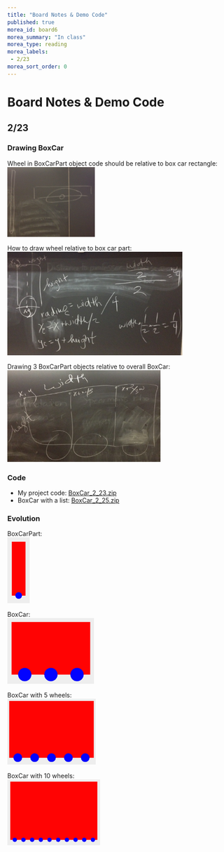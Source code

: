 ```yaml
---
title: "Board Notes & Demo Code"
published: true
morea_id: board6
morea_summary: "In class"
morea_type: reading
morea_labels:
 - 2/23
morea_sort_order: 0
---
```

# Board Notes & Demo Code

## 2/23

### Drawing BoxCar

Wheel in BoxCarPart object code should be relative to box car rectangle:<BR>
<a href="boxcarpart.JPG "><img src="boxcarpart.JPG " width="200"/></a><BR>

How to draw wheel relative to box car part:<BR>
<a href="wheel.JPG"><img src="wheel.JPG" width="400"/></a><BR>

Drawing 3 BoxCarPart objects relative to overall BoxCar:<BR>
<a href="boxcar.JPG"><img src="boxcar.JPG" width="350"/></a><BR>

### Code

 * My project code: [BoxCar_2_23.zip](BoxCar_2_23.zip)
 * BoxCar with a list: [BoxCar_2_25.zip](BoxCar_2_25.zip)

### Evolution

BoxCarPart:<BR>
<a href="BoxCarPart.png"><img src="BoxCarPart.png" height="150"/></a><P>

BoxCar:<BR>
<a href="BoxCar.png"><img src="BoxCar.png" height="150"/></a><P>

BoxCar with 5 wheels:<BR>
<a href="boxcar-5.png"><img src="boxcar-5.png" height="150"/></a><P>

BoxCar with 10 wheels:<BR>
<a href="boxcar-10.png"><img src="boxcar-10.png" height="150"/></a><BR>